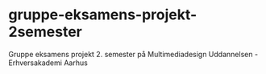 # gruppe-eksamens-projekt-2semester
Gruppe eksamens projekt 2. semester på Multimediadesign Uddannelsen - Erhversakademi Aarhus
